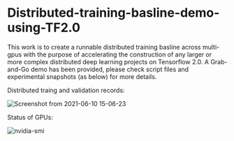 # Distributed-training-basline-demo-using-TF2.0
This work is to create a runnable distributed training basline across multi-gpus with the purpose of accelerating the construction of any larger or more complex distributed deep learning projects on Tensorflow 2.0. 
A Grab-and-Go demo has been provided, please check script files and experimental snapshots (as below) for more details. 


Distributed traing and validation records:

![Screenshot from 2021-06-10 15-06-23](https://user-images.githubusercontent.com/82304993/123392074-3d666780-d5cf-11eb-8b13-5768f8eb3105.png)



Status of GPUs:

![nvidia-smi](https://user-images.githubusercontent.com/82304993/123392094-40f9ee80-d5cf-11eb-9b34-87d40f4e30b8.png)
